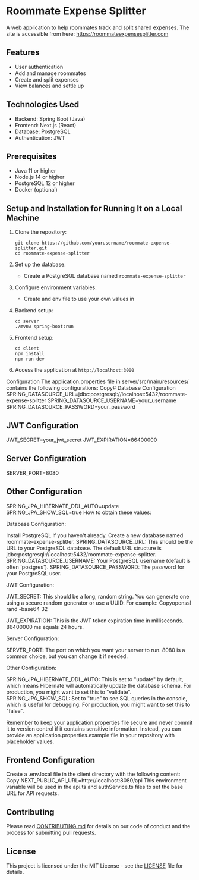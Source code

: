 # Roommate Expense Splitter

A web application to help roommates track and split shared expenses. The site is accessible from here: https://roommateexpensesplitter.com

## Features

- User authentication
- Add and manage roommates
- Create and split expenses
- View balances and settle up

## Technologies Used

- Backend: Spring Boot (Java)
- Frontend: Next.js (React)
- Database: PostgreSQL
- Authentication: JWT

## Prerequisites

- Java 11 or higher
- Node.js 14 or higher
- PostgreSQL 12 or higher
- Docker (optional)

## Setup and Installation for Running It on a Local Machine

1. Clone the repository:
   ```
   git clone https://github.com/yourusername/roommate-expense-splitter.git
   cd roommate-expense-splitter
   ```

2. Set up the database:
   - Create a PostgreSQL database named `roommate-expense-splitter`

3. Configure environment variables:
   - Create and env file to use your own values in 

4. Backend setup:
   ```
   cd server
   ./mvnw spring-boot:run
   ```

5. Frontend setup:
   ```
   cd client
   npm install
   npm run dev
   ```

6. Access the application at `http://localhost:3000`

Configuration
The application.properties file in server/src/main/resources/ contains the following configurations:
Copy# Database Configuration
SPRING_DATASOURCE_URL=jdbc:postgresql://localhost:5432/roommate-expense-splitter
SPRING_DATASOURCE_USERNAME=your_username
SPRING_DATASOURCE_PASSWORD=your_password

## JWT Configuration
JWT_SECRET=your_jwt_secret
JWT_EXPIRATION=86400000

## Server Configuration
SERVER_PORT=8080

## Other Configuration
SPRING_JPA_HIBERNATE_DDL_AUTO=update
SPRING_JPA_SHOW_SQL=true
How to obtain these values:

Database Configuration:

Install PostgreSQL if you haven't already.
Create a new database named roommate-expense-splitter.
SPRING_DATASOURCE_URL: This should be the URL to your PostgreSQL database. The default URL structure is jdbc:postgresql://localhost:5432/roommate-expense-splitter.
SPRING_DATASOURCE_USERNAME: Your PostgreSQL username (default is often 'postgres').
SPRING_DATASOURCE_PASSWORD: The password for your PostgreSQL user.


JWT Configuration:

JWT_SECRET: This should be a long, random string. You can generate one using a secure random generator or use a UUID. For example:
Copyopenssl rand -base64 32

JWT_EXPIRATION: This is the JWT token expiration time in milliseconds. 86400000 ms equals 24 hours.


Server Configuration:

SERVER_PORT: The port on which you want your server to run. 8080 is a common choice, but you can change it if needed.


Other Configuration:

SPRING_JPA_HIBERNATE_DDL_AUTO: This is set to "update" by default, which means Hibernate will automatically update the database schema. For production, you might want to set this to "validate".
SPRING_JPA_SHOW_SQL: Set to "true" to see SQL queries in the console, which is useful for debugging. For production, you might want to set this to "false".



Remember to keep your application.properties file secure and never commit it to version control if it contains sensitive information. Instead, you can provide an application.properties.example file in your repository with placeholder values.

## Frontend Configuration
Create a .env.local file in the client directory with the following content:
Copy NEXT_PUBLIC_API_URL=http://localhost:8080/api
This environment variable will be used in the api.ts and authService.ts files to set the base URL for API requests.


## Contributing

Please read [CONTRIBUTING.md](CONTRIBUTING.md) for details on our code of conduct and the process for submitting pull requests.

## License

This project is licensed under the MIT License - see the [LICENSE](LICENSE) file for details.
